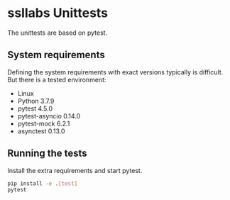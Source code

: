 # ssllabs Unittests

The unittests are based on pytest.

## System requirements

Defining the system requirements with exact versions typically is difficult. But there is a tested environment:

* Linux
* Python 3.7.9
* pytest 4.5.0
* pytest-asyncio 0.14.0
* pytest-mock 6.2.1
* asynctest 0.13.0

## Running the tests

Install the extra requirements and start pytest.

```bash
pip install -e .[test]
pytest
```
